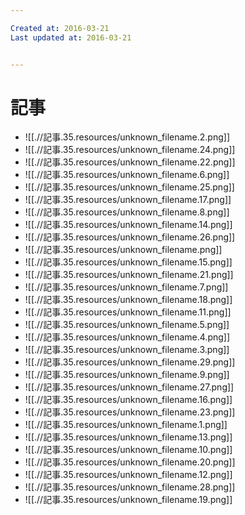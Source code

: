 ```yaml
---

Created at: 2016-03-21
Last updated at: 2016-03-21


---
```


# 記事


* ![[.//記事.35.resources/unknown_filename.2.png]]
* ![[.//記事.35.resources/unknown_filename.24.png]]
* ![[.//記事.35.resources/unknown_filename.22.png]]
* ![[.//記事.35.resources/unknown_filename.6.png]]
* ![[.//記事.35.resources/unknown_filename.25.png]]
* ![[.//記事.35.resources/unknown_filename.17.png]]
* ![[.//記事.35.resources/unknown_filename.8.png]]
* ![[.//記事.35.resources/unknown_filename.14.png]]
* ![[.//記事.35.resources/unknown_filename.26.png]]
* ![[.//記事.35.resources/unknown_filename.png]]
* ![[.//記事.35.resources/unknown_filename.15.png]]
* ![[.//記事.35.resources/unknown_filename.21.png]]
* ![[.//記事.35.resources/unknown_filename.7.png]]
* ![[.//記事.35.resources/unknown_filename.18.png]]
* ![[.//記事.35.resources/unknown_filename.11.png]]
* ![[.//記事.35.resources/unknown_filename.5.png]]
* ![[.//記事.35.resources/unknown_filename.4.png]]
* ![[.//記事.35.resources/unknown_filename.3.png]]
* ![[.//記事.35.resources/unknown_filename.29.png]]
* ![[.//記事.35.resources/unknown_filename.9.png]]
* ![[.//記事.35.resources/unknown_filename.27.png]]
* ![[.//記事.35.resources/unknown_filename.16.png]]
* ![[.//記事.35.resources/unknown_filename.23.png]]
* ![[.//記事.35.resources/unknown_filename.1.png]]
* ![[.//記事.35.resources/unknown_filename.13.png]]
* ![[.//記事.35.resources/unknown_filename.10.png]]
* ![[.//記事.35.resources/unknown_filename.20.png]]
* ![[.//記事.35.resources/unknown_filename.12.png]]
* ![[.//記事.35.resources/unknown_filename.28.png]]
* ![[.//記事.35.resources/unknown_filename.19.png]]


